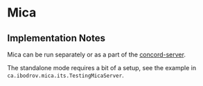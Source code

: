 # Mica

## Implementation Notes

Mica can be run separately or as a part of
the [concord-server](https://github.com/walmartlabs/concord/tree/master/server).

The standalone mode requires a bit of a setup, see the example in `ca.ibodrov.mica.its.TestingMicaServer`.
